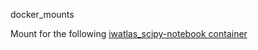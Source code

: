 docker_mounts

Mount for the following [iwatlas_scipy-notebook container](https://github.com/iosonobert/pawsey-containers/tree/master/hpc-python/iwatlas_scipy-notebook)
